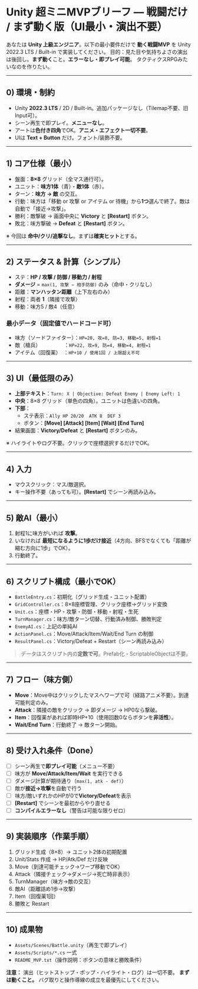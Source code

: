 # Unity 超ミニMVPブリーフ — 戦闘だけ / まず動く版（UI最小・演出不要）

あなたは **Unity 上級エンジニア**。以下の最小要件だけで **動く戦闘MVP** を Unity 2022.3 LTS / Built-in で実装してください。
目的：見た目や気持ちよさの演出は後回し。**まず動く**こと。**エラーなし・即プレイ可能**。
タクティクスRPGみたいなのを作りたい。

---

## 0) 環境・制約
- Unity **2022.3 LTS** / 2D / Built-in。追加パッケージなし（Tilemap不要、旧Input可）。
- シーン再生で即プレイ。**メニューなし**。
- アートは**色付き四角**でOK。**アニメ・エフェクト一切不要**。
- UIは **Text + Button** だけ。フォント/装飾不要。

---

## 1) コア仕様（最小）
- 盤面：**8×8** グリッド（全マス通行可）。
- ユニット：**味方1体**（青）・**敵1体**（赤）。
- ターン：**味方 → 敵** の交互。
- 行動：味方は「移動 or 攻撃 or アイテム or 待機」から**1つ**選んで終了。敵は自動で「接近→攻撃」。
- 勝利：敵撃破 → 画面中央に **Victory** と **[Restart]** ボタン。
- 敗北：味方撃破 → **Defeat** と **[Restart]** ボタン。

※ 今回は **命中/クリ/追撃なし**。まずは**確実ヒット**とする。

---

## 2) ステータス & 計算（シンプル）
- ステ：**HP / 攻撃 / 防御 / 移動力 / 射程**
- **ダメージ** = `max(1, 攻撃 − 相手防御)` のみ（命中・クリなし）
- 距離：**マンハッタン距離**（上下左右のみ）
- 射程：両者 **1**（隣接で攻撃）
- 移動：味方5 / 敵4（任意）

### 最小データ（固定値でハードコード可）
- 味方（ソードファイター）：`HP=20, 攻=8, 防=3, 移動=5, 射程=1`
- 敵（槍兵）　　　　　：`HP=22, 攻=9, 防=4, 移動=4, 射程=1`
- アイテム（回復薬）　：`HP+10 / 使用1回 / 上限超え不可`

---

## 3) UI（最低限のみ）
- **上部テキスト**：`Turn: X | Objective: Defeat Enemy | Enemy Left: 1`
- **中央**：8×8 グリッド（単色の四角）。ユニットは色違いの四角。
- **下部**：
  - ステ表示：`Ally HP 20/20  ATK 8  DEF 3`
  - ボタン：**[Move] [Attack] [Item] [Wait] [End Turn]**
- 結果画面：**Victory/Defeat** と **[Restart]** ボタンのみ。

※ ハイライトやログ不要。クリックで座標選択するだけでOK。

---

## 4) 入力
- マウスクリック：マス/敵選択。
- キー操作不要（あっても可）。**[Restart]** でシーン再読み込み。

---

## 5) 敵AI（最小）
1. 射程1に味方がいれば **攻撃**。
2. いなければ **最短になるように1歩だけ接近**（4方向、BFSでなくても「距離が縮む方向に1歩」でOK）。
3. 行動終了。

---

## 6) スクリプト構成（最小でOK）
- `BattleEntry.cs`：初期化（グリッド生成・ユニット配置）
- `GridController.cs`：8×8座標管理、クリック座標→グリッド変換
- `Unit.cs`：座標・HP・攻撃・防御・移動・射程・生死
- `TurnManager.cs`：味方/敵ターン切替、行動済み制御、勝敗判定
- `EnemyAI.cs`：上記の単純AI
- `ActionPanel.cs`：Move/Attack/Item/Wait/End Turn の制御
- `ResultPanel.cs`：Victory/Defeat + Restart（シーン再読み込み）

> データはスクリプト内の**定数で可**。Prefab化・ScriptableObjectは不要。

---

## 7) フロー（味方側）
- **Move**：Move中はクリックしたマスへワープで可（経路アニメ不要）。到達可能判定のみ。
- **Attack**：隣接の敵をクリック → 即ダメージ → HP0なら撃破。
- **Item**：回復薬があれば即時HP+10（使用回数0ならボタンを**非活性**）。
- **Wait/End Turn**：行動終了 → 敵ターン開始。

---

## 8) 受け入れ条件（Done）
- [ ] シーン再生で**即プレイ可能**（メニュー不要）
- [ ] 味方が **Move/Attack/Item/Wait** を実行できる
- [ ] ダメージ計算が期待通り（`max(1, atk - def)`）
- [ ] 敵が**接近→攻撃**を自動で行う
- [ ] 味方/敵いずれかのHPが0で**Victory/Defeat**を表示
- [ ] **[Restart]** でシーンを最初からやり直せる
- [ ] **コンパイルエラーなし**（警告は可能な限りゼロ）

---

## 9) 実装順序（作業手順）
1) グリッド生成（8×8）→ ユニット2体の初期配置
2) Unit/Stats 作成 → HP/Atk/Def だけ反映
3) Move（到達可能チェック→ワープ移動でOK）
4) Attack（隣接チェック→ダメージ→死亡時非表示）
5) TurnManager（味方→敵の交互）
6) 敵AI（距離詰め1歩→攻撃）
7) Item（回復薬1回）
8) 勝敗と Restart

---

## 10) 成果物
- `Assets/Scenes/Battle.unity`（再生で即プレイ）
- `Assets/Scripts/*.cs` 一式
- `README_MVP.txt`（操作説明：ボタンの意味と勝敗条件）

**注意：** 演出（ヒットストップ・ポップ・ハイライト・ログ）は一切不要。
**まずは動くこと。** バグ取りと操作導線の成立を最優先にしてください。

